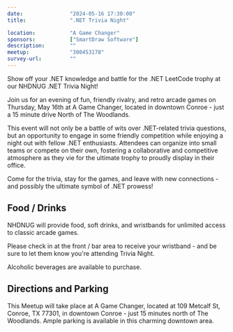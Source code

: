 ```yaml
---
date:               "2024-05-16 17:30:00"
title:              ".NET Trivia Night"

location:           "A Game Changer"
sponsors:           ["SmartDraw Software"]
description:        ""
meetup:             "300453178"
survey-url:         ""
---
```


Show off your .NET knowledge and battle for the .NET LeetCode trophy at our NHDNUG .NET Trivia Night!

Join us for an evening of fun, friendly rivalry, and retro arcade games on Thursday, May 16th at A Game Changer, located in downtown Conroe - just a 15 minute drive North of The Woodlands.

This event will not only be a battle of wits over .NET-related trivia questions, but an opportunity to engage in some friendly competition while enjoying a night out with fellow .NET enthusiasts. Attendees can organize into small teams or compete on their own, fostering a collaborative and competitive atmosphere as they vie for the ultimate trophy to proudly display in their office.

Come for the trivia, stay for the games, and leave with new connections - and possibly the ultimate symbol of .NET prowess!

## Food / Drinks

NHDNUG will provide food, soft drinks, and wristbands for unlimited access to classic arcade games.

Please check in at the front / bar area to receive your wristband - and be sure to let them know you're attending Trivia Night.

Alcoholic beverages are available to purchase.

## Directions and Parking

This Meetup will take place at A Game Changer, located at 109 Metcalf St, Conroe, TX 77301, in downtown Conroe - just 15 minutes north of The Woodlands. Ample parking is available in this charming downtown area.
